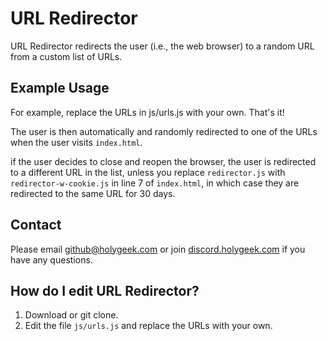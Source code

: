 # URL Redirector

URL Redirector redirects the user (i.e., the web browser) to a random URL from a custom list of URLs.

## Example Usage

For example, replace the URLs in js/urls.js with your own. That's it!

The user is then automatically and randomly redirected to one of the URLs when the user visits <code>index.html</code>.

if the user decides to close and reopen the browser, the user is redirected to a different URL in the list, unless you replace <code>redirector.js</code> with <code>redirector-w-cookie.js</code> in line 7 of <code>index.html</code>, in which case they are redirected to the same URL for 30 days.

## Contact
	
Please email <a href="mailto:github@holygeek.com">github@holygeek.com</a> or join <a href="http://discord.holygeek.com/">discord.holygeek.com</a> if you have any questions.

## How do I edit URL Redirector?

1. Download or git clone.
2. Edit the file <code>js/urls.js</code> and replace the URLs with your own.
